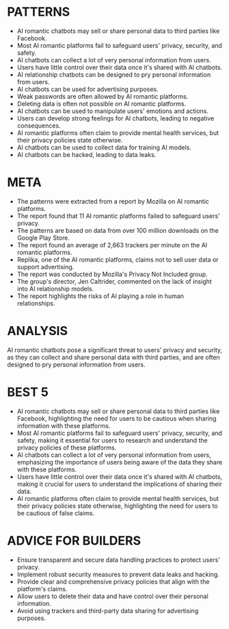 # PATTERNS
* AI romantic chatbots may sell or share personal data to third parties like Facebook.
* Most AI romantic platforms fail to safeguard users' privacy, security, and safety.
* AI chatbots can collect a lot of very personal information from users.
* Users have little control over their data once it's shared with AI chatbots.
* AI relationship chatbots can be designed to pry personal information from users.
* AI chatbots can be used for advertising purposes.
* Weak passwords are often allowed by AI romantic platforms.
* Deleting data is often not possible on AI romantic platforms.
* AI chatbots can be used to manipulate users' emotions and actions.
* Users can develop strong feelings for AI chatbots, leading to negative consequences.
* AI romantic platforms often claim to provide mental health services, but their privacy policies state otherwise.
* AI chatbots can be used to collect data for training AI models.
* AI chatbots can be hacked, leading to data leaks.

# META
* The patterns were extracted from a report by Mozilla on AI romantic platforms.
* The report found that 11 AI romantic platforms failed to safeguard users' privacy.
* The patterns are based on data from over 100 million downloads on the Google Play Store.
* The report found an average of 2,663 trackers per minute on the AI romantic platforms.
* Replika, one of the AI romantic platforms, claims not to sell user data or support advertising.
* The report was conducted by Mozilla's Privacy Not Included group.
* The group's director, Jen Caltrider, commented on the lack of insight into AI relationship models.
* The report highlights the risks of AI playing a role in human relationships.

# ANALYSIS
AI romantic chatbots pose a significant threat to users' privacy and security, as they can collect and share personal data with third parties, and are often designed to pry personal information from users.

# BEST 5
* AI romantic chatbots may sell or share personal data to third parties like Facebook, highlighting the need for users to be cautious when sharing information with these platforms.
* Most AI romantic platforms fail to safeguard users' privacy, security, and safety, making it essential for users to research and understand the privacy policies of these platforms.
* AI chatbots can collect a lot of very personal information from users, emphasizing the importance of users being aware of the data they share with these platforms.
* Users have little control over their data once it's shared with AI chatbots, making it crucial for users to understand the implications of sharing their data.
* AI romantic platforms often claim to provide mental health services, but their privacy policies state otherwise, highlighting the need for users to be cautious of false claims.

# ADVICE FOR BUILDERS
* Ensure transparent and secure data handling practices to protect users' privacy.
* Implement robust security measures to prevent data leaks and hacking.
* Provide clear and comprehensive privacy policies that align with the platform's claims.
* Allow users to delete their data and have control over their personal information.
* Avoid using trackers and third-party data sharing for advertising purposes.

